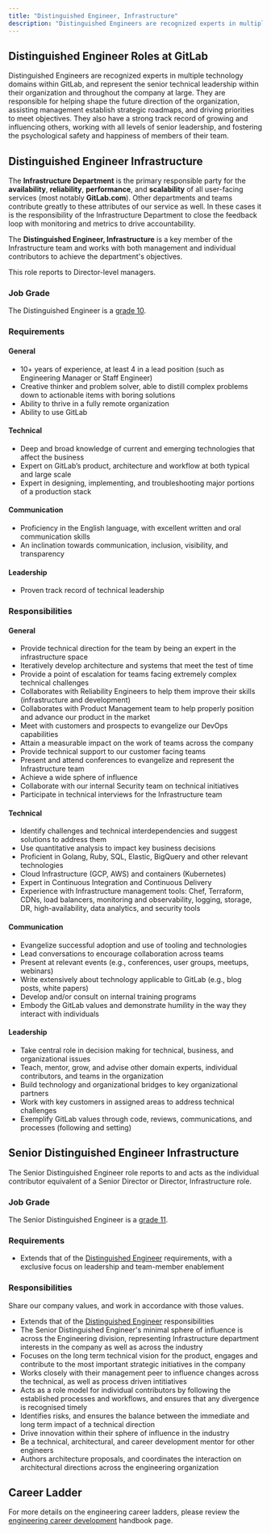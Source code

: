 ```yaml
---
title: "Distinguished Engineer, Infrastructure"
description: "Distinguished Engineers are recognized experts in multiple technology domains within GitLab, and represent the senior technical leadership within their organization and throughout the company at large."
---
```


## Distinguished Engineer Roles at GitLab

Distinguished Engineers are recognized experts in multiple technology domains within GitLab, and represent the senior technical leadership within their organization and throughout the company at large. They are responsible for helping shape the future direction of the organization, assisting management establish strategic roadmaps, and driving priorities to meet objectives. They also have a strong track record of growing and influencing others, working with all levels of senior leadership, and fostering the psychological safety and happiness of members of their team.

<a id="intermediate-requirements"></a>

## Distinguished Engineer Infrastructure

The **Infrastructure Department** is the primary responsible party for the **availability**, **reliability**, **performance**, and **scalability** of all user-facing services (most notably **GitLab.com**). Other departments and teams contribute greatly to these attributes of our service as well. In these cases it is the responsibility of the Infrastructure Department to close the feedback loop with monitoring and metrics to drive accountability.

The **Distinguished Engineer, Infrastructure** is a key member of the Infrastructure team and works with both management and individual contributors to achieve the department's objectives.

This role reports to Director-level managers.

### Job Grade

The Distinguished Engineer is a [grade 10](https://about.gitlab.com/handbook/total-rewards/compensation/compensation-calculator/#gitlab-job-grades).

### Requirements

#### General

- 10+ years of experience, at least 4 in a lead position (such as Engineering Manager or Staff Engineer)
- Creative thinker and problem solver, able to distill complex problems down to actionable items with boring solutions
- Ability to thrive in a fully remote organization
- Ability to use GitLab

#### Technical

- Deep and broad knowledge of current and emerging technologies that affect the business
- Expert on GitLab’s product, architecture and workflow at both typical and large scale
- Expert in designing, implementing, and troubleshooting major portions of a production stack

#### Communication

- Proficiency in the English language, with excellent written and oral communication skills
- An inclination towards communication, inclusion, visibility, and transparency

#### Leadership

- Proven track record of technical leadership

### Responsibilities

#### General

- Provide technical direction for the team by being an expert in the infrastructure space
- Iteratively develop architecture and systems that meet the test of time
- Provide a point of escalation for teams facing extremely complex technical challenges
- Collaborates with Reliability Engineers to help them improve their skills (infrastructure and development)
- Collaborates with Product Management team to help properly position and advance our product in the market
- Meet with customers and prospects to evangelize our DevOps capabilities
- Attain a measurable impact on the work of teams across the company
- Provide technical support to our customer facing teams
- Present and attend conferences to evangelize and represent the Infrastructure team
- Achieve a wide sphere of influence
- Collaborate with our internal Security team on technical initiatives
- Participate in technical interviews for the Infrastructure team

#### Technical

- Identify challenges and technical interdependencies and suggest solutions to address them
- Use quantitative analysis to impact key business decisions
- Proficient in Golang, Ruby, SQL, Elastic, BigQuery and other relevant technologies
- Cloud Infrastructure (GCP, AWS) and containers (Kubernetes)
- Expert in Continuous Integration and Continuous Delivery
- Experience with Infrastructure management tools: Chef, Terraform, CDNs, load balancers, monitoring and observability, logging, storage, DR, high-availability, data analytics, and security tools

#### Communication

- Evangelize successful adoption and use of tooling and technologies
- Lead conversations to encourage collaboration across teams
- Present at relevant events (e.g., conferences, user groups, meetups, webinars)
- Write extensively about technology applicable to GitLab (e.g., blog posts, white papers)
- Develop and/or consult on internal training programs
- Embody the GitLab values and demonstrate humility in the way they interact with individuals

#### Leadership

- Take central role in decision making for technical, business, and organizational issues
- Teach, mentor, grow, and advise other domain experts, individual contributors, and teams in the organization
- Build technology and organizational bridges to key organizational partners
- Work with key customers in assigned areas to address technical challenges
- Exemplify GitLab values through code, reviews, communications, and processes (following and setting)

## Senior Distinguished Engineer Infrastructure

The Senior Distinguished Engineer role reports to and acts as the individual contributor equivalent of a Senior Director or Director, Infrastructure role.

### Job Grade

The Senior Distinguished Engineer is a [grade 11](https://about.gitlab.com/handbook/total-rewards/compensation/compensation-calculator/#gitlab-job-grades).

### Requirements

- Extends that of the [Distinguished Engineer](#requirements) requirements, with a exclusive focus on leadership and team-member enablement

### Responsibilities

Share our company values, and work in accordance with those values.

- Extends that of the [Distinguished Engineer](#responsibilities) responsibilities
- The Senior Distinguished Engineer's minimal sphere of influence is across the Engineering division, representing Infrastructure department interests in the company as well as across the industry
- Focuses on the long term technical vision for the product, engages and contribute to the most important strategic initiatives in the company
- Works closely with their management peer to influence changes across the technical, as well as process driven intitiatives
- Acts as a role model for individual contributors by following the established processes and workflows, and ensures that any divergence is recognised timely
- Identifies risks, and ensures the balance between the immediate and long term impact of a technical direction
- Drive innovation within their sphere of influence in the industry
- Be a technical, architectural, and career development mentor for other engineers
- Authors architecture proposals, and coordinates the interaction on architectural directions across the engineering organization

## Career Ladder

For more details on the engineering career ladders, please review the [engineering career development](https://about.gitlab.com/handbook/engineering/career-development/#roles) handbook page.
